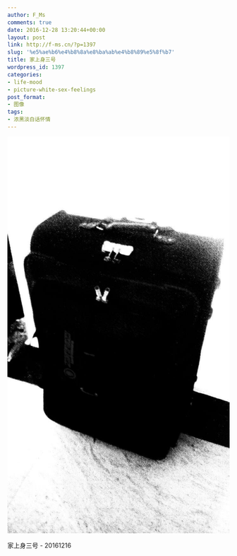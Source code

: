```yaml
---
author: F_Ms
comments: true
date: 2016-12-28 13:20:44+00:00
layout: post
link: http://f-ms.cn/?p=1397
slug: '%e5%ae%b6%e4%b8%8a%e8%ba%ab%e4%b8%89%e5%8f%b7'
title: 家上身三号
wordpress_id: 1397
categories:
- life-mood
- picture-white-sex-feelings
post_format:
- 图像
tags:
- 浓黑淡白话怀情
---
```


![](/img/post/wp/2016/12/家上身三号_20161228_压缩.jpg)


家上身三号 - 20161216
